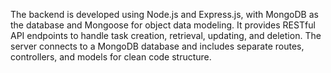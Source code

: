 The backend is developed using Node.js and Express.js, with MongoDB as the database and Mongoose for object data modeling. It provides RESTful API endpoints to handle task creation, retrieval, updating, and deletion. The server connects to a MongoDB database and includes separate routes, controllers, and models for clean code structure.
